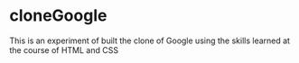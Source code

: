 # cloneGoogle
This is an experiment of built the clone of Google using the skills learned at the course of HTML and CSS
